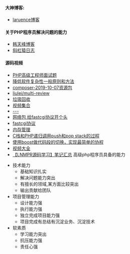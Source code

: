 #### 大神博客:
* [laruence博客](http://www.laruence.com/2018/04/08/3170.html)

#### 关于PHP程序员解决问题的能力

* [韩天峰博客](http://rango.swoole.com/archives/340)
* [斜杠猿日志](http://www.80soho.com/?p=560)


#### 源码视频
+ [PHP高级工程师面试题](https://segmentfault.com/a/1190000019835802)
+ [降低软件复杂性一般原则和方法](https://tech.meituan.com/2019/09/19/common-method-of-reduce-complexity.html)
+ [composer-2019-10-07资源包](https://mirrors.aliyun.com/composer/p/provider-2019-10$7e2d12ec537e08f3c8938a65b922d0e409bec117abc6f03dfc50a5bb0afeb4b5.json)
+ [liulei/multi-review](https://mirrors.aliyun.com/composer/p/liulei/multi-review$18eb80778a9c3fbdbb76cab2d925ed35f0f15d1698d99dd17deaeb4717535fdf.json)
+ [垃圾回收](http://replay.xesv5.com/ll/2480/f7af4b766c7c38f937f24fc82061bb8e.flv.mp4)
+ [视频集合](https://segmentfault.com/a/1190000018488313)
+ [---](https://biglive.xueersi.com/LivePlayBack/index/2-7155-92712)
+ [网络包 给fastcgi协议开个头](https://biglive.xueersi.com/LivePlayBack/index/2-7155-92803)
+ [fastcgi协议](https://biglive.xueersi.com/LivePlayBack/index/2-7155-92901)
+ [内存管理](https://biglive.xueersi.com/LivePlayBack/index/2-7155-93080)
+ [C栈和PHP递归调用push和pop stack的过程](https://biglive.xueersi.com/LivePlayBack/index/2-2480-93250)
+ [使用boost做代码段的切换，实现最简单的协程](https://biglive.xueersi.com/LivePlayBack/index/2-2480-96616)
+ [视频大全](https://segmentfault.com/a/1190000018488313)
+ [【LNMPR源码学习】笔记汇总](https://segmentfault.com/a/1190000019790316)
高级php程序员具备的能力

- 技术能力
    - 基础知识扎实
    - 解决问题能力突出
    - 有擅长的领域,某方面比较突出
    - 输出贡献给团队
- 项目管理能力
    - 设计能力强
    - 执行能力强
    - 独立完成项目能力强
    - 项目完成有总结有沉淀业务、沉淀技术
- 软素质
    - 学习能力突出
    - 抗压能力强
    - 责任心强
